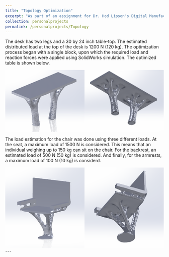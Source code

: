 ```yaml
---
title: "Topology Optimization"
excerpt: "As part of an assignment for Dr. Hod Lipson's Digital Manufacturing course at Columbia University, I designed and 3-D modeled a desk and chair, before conducting topology optimization to reduce its mass while maintaining its performance requirements."
collection: personalprojects
permalink: /personalprojects/Topology
---
```


The desk has two legs and a 30 by 24 inch table-top. The estimated distributed load at the top of the desk is 1200 N (120 kg). The optimization process began with a single block, upon which the required load and reaction forces were applied using SolidWorks simulation. The optimized table is shown below. 

<div style="display: flex;">
  <img src="/images/topology_1.png" alt="Topology 1" style="width: 50%;">
  <img src="/images/topology_2.png" alt="Topology 2" style="width: 50%;">
</div>

The load estimation for the chair was done using three different loads. At the seat, a maximum load of 1500 N is considered. This means that an individual weighing up to 150 kg can sit on the chair. For the backrest, an estimated load of 500 N (50 kg) is considered. And finally, for the armrests, a maximum load of 100 N (10 kg) is considerd.

<div style="display: flex;">
  <img src="/images/topology_4.png" alt="Topology 4" style="width: 50%;">
  <img src="/images/topology_3.png" alt="Topology 3" style="width: 50%;">
</div>
---



